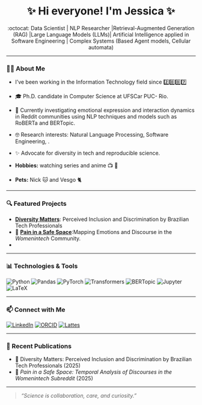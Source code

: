 <h1 align="center">✨ Hi everyone! I'm Jessica ✨</h1>

<p align="center">
 :octocat: Data Scientist | NLP Researcher |Retrieval-Augmented Generation (RAG) |Large Language Models (LLMs)| Artificial Intelligence applied in Software Engineering | Complex Systems (Based Agent models, Cellular automata) 
</p>

---

### 👩‍💻 About Me
- I’ve been working in the Information Technology field since :two::zero::zero::seven:
- 🎓 Ph.D. candidate in Computer Science at UFSCar PUC- Rio.
- 🔭 Currently investigating emotional expression and interaction dynamics in Reddit communities using NLP techniques and models such as RoBERTa and BERTopic.
- 🤓 Research interests: Natural Language Processing, Software Engineering, .
- ✨ Advocate for diversity in tech and reproducible science.
  
- **Hobbies:** watching series and anime :tv: :popcorn:  
- **Pets:** Nick :cat: and Vesgo 🐈

---

### 🔍 Featured Projects

- [**Diversity Matters**](https://github.com/aisepucrio/Diversity4BRSE): Perceived Inclusion and Discrimination by Brazilian Tech Professionals
- 💬 [**Pain in a Safe Space**](https://github.com/aisepucrio/subredditWomanAnalysis):Mapping Emotions and Discourse in the *Womenintech* Community.
- 



---

### 📊 Technologies & Tools

![Python](https://img.shields.io/badge/-Python-3776AB?logo=python&logoColor=white&style=flat)
![Pandas](https://img.shields.io/badge/-Pandas-150458?logo=pandas&logoColor=white&style=flat)
![PyTorch](https://img.shields.io/badge/-PyTorch-EE4C2C?logo=pytorch&logoColor=white&style=flat)
![Transformers](https://img.shields.io/badge/-Transformers-FF9900?logo=huggingface&logoColor=white&style=flat)
![BERTopic](https://img.shields.io/badge/-BERTopic-blueviolet?style=flat)
![Jupyter](https://img.shields.io/badge/-Jupyter-F37626?logo=jupyter&logoColor=white&style=flat)
![LaTeX](https://img.shields.io/badge/-LaTeX-008080?logo=latex&logoColor=white&style=flat)

---

### 📫 Connect with Me

[![LinkedIn](https://img.shields.io/badge/-LinkedIn-0A66C2?logo=linkedin&logoColor=white)](https://www.linkedin.com/in/jéssica-ribas-28695a24b/)
[![ORCID](https://img.shields.io/badge/-ORCID-A6CE39?logo=orcid&logoColor=white)](https://orcid.org/0000-0002-9294-9533)
[![Lattes](https://img.shields.io/badge/-Lattes-0072BC?logo=academia&logoColor=white)](https://lattes.cnpq.br/0184065483554090)

---

### 📝 Recent Publications

- 📰 Diversity Matters: Perceived Inclusion and Discrimination by Brazilian Tech Professionals (2025)
- 📰 *Pain in a Safe Space: Temporal Analysis of Discourses in the Womenintech Subreddit* (2025)


---

> *“Science is collaboration, care, and curiosity.”*




